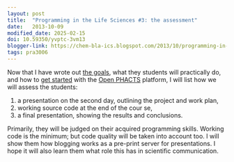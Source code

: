 ```yaml
---
layout: post
title:  "Programming in the Life Sciences #3: the assessment"
date:   2013-10-09
modified_date: 2025-02-15
doi: 10.59350/yvptc-3vm13
blogger-link: https://chem-bla-ics.blogspot.com/2013/10/programming-in-life-sciences-3.html
tags: pra3006
---
```


Now that I have wrote out [the goals](http://chem-bla-ics.blogspot.nl/2013/10/programming-in-life-sciences-1-six-day.html),
what they students will practically do, and how to [get started](http://chem-bla-ics.blogspot.nl/2013/10/programming-in-life-sciences-2-accounts.html)
with the [Open PHACTS](http://openphacts.org/) platform, I will list how we will assess the students:

1. a presentation on the second day, outlining the project and work plan,
2. working source code at the end of the cour
se,
3. a final presentation, showing the results and conclusions.

Primarily, they will be judged on their acquired programming skills. Working code is the minimum; but code quality will be taken
into account too. I will show them how blogging works as a pre-print server for presentations. I hope it will also learn them
what role this has in scientific communication.
